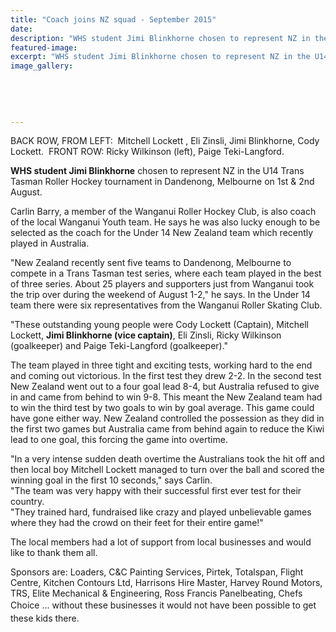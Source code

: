 ```yaml
---
title: "Coach joins NZ squad - September 2015"
date: 
description: "WHS student Jimi Blinkhorne chosen to represent NZ in the U14 Trans Tasman Roller Hockey tournament in Dandenong, Melbourne on 1st & 2nd August, Wanganui Midweek article on 26 August..."
featured-image: 
excerpt: "WHS student Jimi Blinkhorne chosen to represent NZ in the U14 Trans Tasman Roller Hockey tournament in Dandenong, Melbourne on 1st & 2nd August, Wanganui Midweek article on 26 August..."
image_gallery:
    
    
    
    
    
---
```


<p>BACK ROW, FROM LEFT: &nbsp;Mitchell Lockett , Eli Zinsli, Jimi Blinkhorne, Cody Lockett. &nbsp;FRONT ROW: Ricky Wilkinson (left), Paige Teki-Langford.</p>
<p><strong>WHS student Jimi Blinkhorne</strong> chosen to represent NZ in the U14 Trans Tasman Roller Hockey tournament in Dandenong, Melbourne on 1st &amp; 2nd August.</p>
<p>Carlin Barry, a member of the Wanganui Roller Hockey Club, is also coach of the local Wanganui Youth team. He says he was also lucky enough to be selected as the coach for the Under 14 New Zealand team which recently played in Australia.</p>
<p>"New Zealand recently sent five teams to Dandenong, Melbourne to compete in a Trans Tasman test series, where each team played in the best of three series. About 25 players and supporters just from Wanganui took the trip over during the weekend of August 1-2," he says. In the Under 14 team there were six representatives from the Wanganui Roller Skating Club.</p>
<p>"These outstanding young people were Cody Lockett (Captain), Mitchell Lockett, <strong>Jimi Blinkhorne (vice captain)</strong>, Eli Zinsli, Ricky Wilkinson (goalkeeper) and Paige Teki-Langford (goalkeeper)."</p>
<p>The team played in three tight and exciting tests, working hard to the end and coming out victorious. In the first test they drew 2-2. In the second test New Zealand went out to a four goal lead 8-4, but Australia refused to give in and came from behind to win 9-8. This meant the New Zealand team had to win the third test by two goals to win by goal average. This game could have gone either way. New Zealand controlled the possession as they did in the first two games but Australia came from behind again to reduce the Kiwi lead to one goal, this forcing the game into overtime.</p>
<p>"In a very intense sudden death overtime the Australians took the hit off and then local boy Mitchell Lockett managed to turn over the ball and scored the winning goal in the first 10 seconds," says Carlin.<br />"The team was very happy with their successful first ever test for their country.<br />"They trained hard, fundraised like crazy and played unbelievable games where they had the crowd on their feet for their entire game!"</p>
<p>The local members had a lot of support from local businesses and would like to thank them all.</p>
<p>Sponsors are: Loaders, C&amp;C Painting Services, Pirtek, Totalspan, Flight Centre, Kitchen Contours Ltd, Harrisons Hire Master, Harvey Round Motors, TRS, Elite Mechanical &amp; Engineering, Ross Francis Panelbeating, Chefs Choice ...&nbsp;<span style="line-height: 1.5;">without these businesses it would not have been possible to get these kids there.</span></p>

